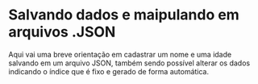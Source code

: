 # Salvando dados e maipulando em arquivos .JSON


Aqui vai uma breve orientação em cadastrar um nome e uma idade salvando em um arquivo JSON,
também sendo possível alterar os dados indicando o índice que é fixo e gerado de forma automática.
